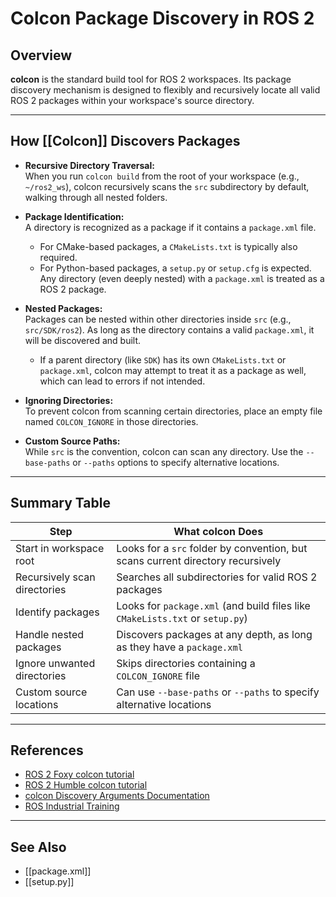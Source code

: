 # Colcon Package Discovery in ROS 2

## Overview

**colcon** is the standard build tool for ROS 2 workspaces. Its package discovery mechanism is designed to flexibly and recursively locate all valid ROS 2 packages within your workspace's source directory.

---

## How [[Colcon]] Discovers Packages

- **Recursive Directory Traversal:**  
  When you run `colcon build` from the root of your workspace (e.g., `~/ros2_ws`), colcon recursively scans the `src` subdirectory by default, walking through all nested folders.

- **Package Identification:**  
  A directory is recognized as a package if it contains a `package.xml` file.  
    - For CMake-based packages, a `CMakeLists.txt` is typically also required.
    - For Python-based packages, a `setup.py` or `setup.cfg` is expected.
  Any directory (even deeply nested) with a `package.xml` is treated as a ROS 2 package.

- **Nested Packages:**  
  Packages can be nested within other directories inside `src` (e.g., `src/SDK/ros2`). As long as the directory contains a valid `package.xml`, it will be discovered and built.  
  - If a parent directory (like `SDK`) has its own `CMakeLists.txt` or `package.xml`, colcon may attempt to treat it as a package as well, which can lead to errors if not intended.

- **Ignoring Directories:**  
  To prevent colcon from scanning certain directories, place an empty file named `COLCON_IGNORE` in those directories.

- **Custom Source Paths:**  
  While `src` is the convention, colcon can scan any directory. Use the `--base-paths` or `--paths` options to specify alternative locations.

---

## Summary Table

| Step                         | What colcon Does                                                                 |
|------------------------------|----------------------------------------------------------------------------------|
| Start in workspace root      | Looks for a `src` folder by convention, but scans current directory recursively  |
| Recursively scan directories | Searches all subdirectories for valid ROS 2 packages                             |
| Identify packages            | Looks for `package.xml` (and build files like `CMakeLists.txt` or `setup.py`)    |
| Handle nested packages       | Discovers packages at any depth, as long as they have a `package.xml`            |
| Ignore unwanted directories  | Skips directories containing a `COLCON_IGNORE` file                              |
| Custom source locations      | Can use `--base-paths` or `--paths` to specify alternative locations             |

---

## References

- [ROS 2 Foxy colcon tutorial](https://docs.ros.org/en/foxy/Tutorials/Beginner-Client-Libraries/Colcon-Tutorial.html)
- [ROS 2 Humble colcon tutorial](https://docs.ros.org/en/humble/Tutorials/Beginner-Client-Libraries/Colcon-Tutorial.html)
- [colcon Discovery Arguments Documentation](https://colcon.readthedocs.io/en/released/reference/discovery-arguments.html)
- [ROS Industrial Training](https://industrial-training-master.readthedocs.io/en/melodic/_source/session7/ROS2-Basics.html)

---

## See Also
- [[package.xml]]
- [[setup.py]]
